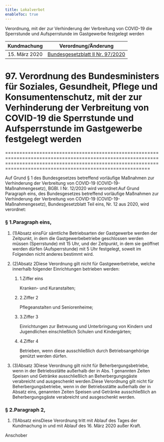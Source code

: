 ```yaml
---
title: Lokalverbot
enableToc: true
---
```


Verordnung, mit der zur Verhinderung der Verbreitung von COVID-19 die Sperrstunde und Aufsperrstunde im Gastgewerbe festgelegt werden

| Kundmachung   | Verordnung/Änderung |
|:-------------:|:----------------:|
| 15. März 2020 | [Bundesgesetzblatt II Nr. 97/2020](https://www.ris.bka.gv.at/eli/bgbl/II/2020/97) |

# 97\. Verordnung des Bundesministers für Soziales, Gesundheit, Pflege und Konsumentenschutz, mit der zur Verhinderung der Verbreitung von COVID-19 die Sperrstunde und Aufsperrstunde im Gastgewerbe festgelegt werden
=====================================================================================================================================================================================================================

Auf Grund § 1 des Bundesgesetzes betreffend vorläufige Maßnahmen zur Verhinderung der Verbreitung von COVID-19 (COVID-19-Maßnahmengesetz), BGBl. I Nr. 12/2020 wird verordnet:Auf Grund Paragraph eins, des Bundesgesetzes betreffend vorläufige Maßnahmen zur Verhinderung der Verbreitung von COVID-19 (COVID-19-Maßnahmengesetz), Bundesgesetzblatt Teil eins, Nr. 12 aus 2020, wird verordnet:

### § 1.Paragraph eins,

1.  (1)Absatz einsFür sämtliche Betriebsarten der Gastgewerbe werden der Zeitpunkt, in dem die Gastgewerbebetriebe geschlossen werden müssen (Sperrstunde) mit 15 Uhr, und der Zeitpunkt, in dem sie geöffnet werden dürfen (Aufsperrstunde) mit 5 Uhr festgelegt, soweit im Folgenden nicht anderes bestimmt wird.
    
2.  (2)Absatz 2Diese Verordnung gilt nicht für Gastgewerbetriebe, welche innerhalb folgender Einrichtungen betrieben werden:
    
    1.  1.Ziffer eins
        
        Kranken- und Kuranstalten;
        
    2.  2.Ziffer 2
        
        Pflegeanstalten und Seniorenheime;
        
    3.  3.Ziffer 3
        
        Einrichtungen zur Betreuung und Unterbringung von Kindern und Jugendlichen einschließlich Schulen und Kindergärten;
        
    4.  4.Ziffer 4
        
        Betrieben, wenn diese ausschließlich durch Betriebsangehörige genützt werden dürfen.
        
    
3.  (3)Absatz 3Diese Verordnung gilt nicht für Beherbergungsbetriebe, wenn in der Betriebsstätte außerhalb der in Abs. 1 genannten Zeiten Speisen und Getränke ausschließlich an Beherbergungsgäste verabreicht und ausgeschenkt werden.Diese Verordnung gilt nicht für Beherbergungsbetriebe, wenn in der Betriebsstätte außerhalb der in Absatz eins, genannten Zeiten Speisen und Getränke ausschließlich an Beherbergungsgäste verabreicht und ausgeschenkt werden.
    

### § 2.Paragraph 2,

1.  (1)Absatz einsDiese Verordnung tritt mit Ablauf des Tages der Kundmachung in und mit Ablauf des 16. März 2020 außer Kraft.
    

Anschober